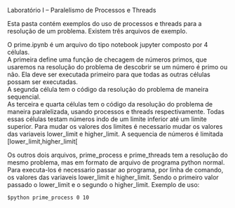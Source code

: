 Laboratório I – Paralelismo de Processos e Threads

Esta pasta contém exemplos do uso de processos e threads para a resolução de um problema.
Existem três arquivos de exemplo. 

O prime.ipynb é um arquivo do tipo notebook jupyter composto por 4 células.<br />
A primeira define uma função de checagem de números primos, que usaremos na resolução do problema de descobrir se um número é primo ou não. Ela deve ser executada primeiro para que todas as outras células possam ser executadas.<br />
A segunda célula tem o código da resolução do problema de maneira sequencial.<br />
As terceira e quarta células tem o código da resolução do problema de maneira paralelizada, usando processos e threads respectivamente. 
Todas essas células testam números indo de um limite inferior até um limite superior. Para mudar os valores dos limites é necessario mudar os valores das variaveis lower_limit e higher_limit. A sequencia de números é limitada [lower_limit,higher_limit[<br />

Os outros dois arquivos, prime_process e prime_threads tem a resolução do mesmo problema, mas em formato de arquivo de programa python normal. Para executa-los é necessario passar ao programa, por linha de comando, os valores das variaveis lower_limit e higher_limit. Sendo o primeiro valor passado o lower_limit e o segundo o higher_limit. Exemplo de uso:

```
$python prime_process 0 10
```
